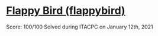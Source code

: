 # [Flappy Bird (flappybird)](https://training.olinfo.it/#/task/flappybird/statement)
Score: 100/100
Solved during ITACPC on January 12th, 2021
